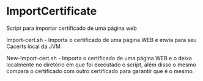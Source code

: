 # ImportCertificate
Script para importar certificado de uma página web


Import-cert.sh - Importa o certificado de uma página WEB e envia para seu Cacerts local da JVM



New-Import-cert.sh - Importa o certificado de uma página WEB e o deixa localmente no diretório em que foi executado o script, além disso o mesmo compara o certificado com outro certificado para garantir que é o mesmo.
